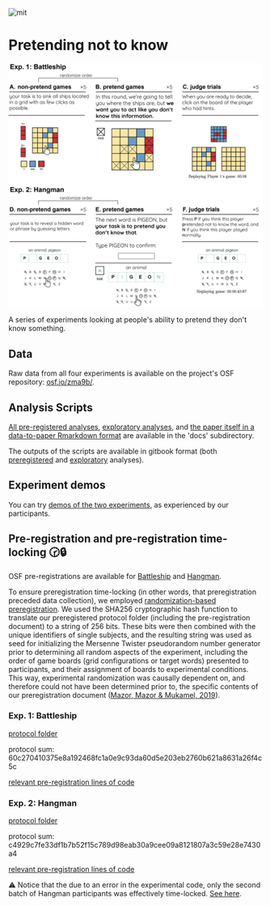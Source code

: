 ![mit](https://img.shields.io/badge/License-MIT-blue.svg)

# Pretending not to know


<img src="docs/figures/methods2.png" alt="Experimental Design in Exp. 1 (upper panel) and 2 (lower panel). In non-pretend games, players revealed ships by guessing cells in a grid (A) or revealed a word by guessing letters (D). In pretend games, we marked ship locations with a cross (B) and revealed the target word from the start (E), but asked players to play as if they didn’t have this information. Lastly, players watched replays of the games of previous players and guessed which were pretend games (C and F)." width="700"/>

A series of experiments looking at people's ability to pretend they don't know something.

## Data

Raw data from all four experiments is available on the project's OSF repository: [osf.io/zma9b/](https://osf.io/zma9b/files/osfstorage/).

## Analysis Scripts

[All pre-registered analyses](https://github.com/matanmazor/ignorance/blob/main/docs/preregisteredMethodsAndResults.Rmd), [exploratory analyses](https://github.com/matanmazor/ignorance/blob/main/docs/ExploratoryResults.Rmd), and [the paper itself in a data-to-paper Rmarkdown format](https://github.com/matanmazor/ignorance/blob/main/docs/paper.Rmd) are available in the 'docs' subdirectory.

The outputs of the scripts are available in gitbook format (both [preregistered](https://self-model.github.io/pretendingNotToKnow/docs/exp.-1-battleship.html) and [exploratory](https://self-model.github.io/pretendingNotToKnow/docs/exp.-1-battleship-exploratory-results.html) analyses).

## Experiment demos

You can try [demos of the two experiments](https://matanmazor.github.io/ignorance/experiments/demos/pretend), as experienced by our participants.

## Pre-registration and pre-registration time-locking 🕝🔒

OSF pre-registrations are available for [Battleship](https://osf.io/v9zsb) and [Hangman](https://osf.io/3thry).

To ensure preregistration time-locking (in other words, that preregistration preceded data collection), we employed [randomization-based preregistration](https://medium.com/@mazormatan/cryptographic-preregistration-from-newton-to-fmri-df0968377bb2). We used the SHA256 cryptographic hash function to translate our preregistered protocol folder (including the pre-registration document) to a string of 256 bits. These bits were then combined with the unique identifiers of single subjects, and the resulting string was used as seed for initializing the Mersenne Twister pseudorandom number generator prior to determining all random aspects of the experiment, including the order of game boards (grid configurations or target words) presented to participants, and their assignment of boards to experimental conditions. This way, experimental randomization was causally dependent on, and therefore could not have been determined prior to, the specific contents of our preregistration document ([Mazor, Mazor & Mukamel, 2019](https://doi.org/10.1111/ejn.14278)).

### Exp. 1: Battleship
[protocol folder](https://github.com/matanmazor/ignorance/blob/main/experiments/Battleships2/protocolFolder.zip)

protocol sum: 60c270410375e8a192468fc1a0e9c93da60d5e203eb2760b621a8631a26f4c5c

[relevant pre-registration lines of code](https://github.com/matanmazor/ignorance/blob/0015bfeb46b9b85e3e25304671d943335cca4a53/experiments/Battleships2/code/index.html#L864-L876)

### Exp. 2: Hangman
[protocol folder](https://github.com/matanmazor/ignorance/blob/0015bfeb46b9b85e3e25304671d943335cca4a53/experiments/Hangman2/protocolFolder2.zip)

protocol sum: c4929c7fe33df1b7b52f15c789d98eab30a9cee09a8121807a3c59e28e7430a4

[relevant pre-registration lines of code](https://github.com/matanmazor/ignorance/blob/0015bfeb46b9b85e3e25304671d943335cca4a53/experiments/Hangman2/code/index.html#L772-L783)

⚠️ Notice that the due to an error in the experimental code, only the second batch of Hangman participants was effectively time-locked. [See here](https://github.com/matanmazor/ignorance/blob/0015bfeb46b9b85e3e25304671d943335cca4a53/experiments/Hangman2/whyIsThereTwoOfEverything.txt).
